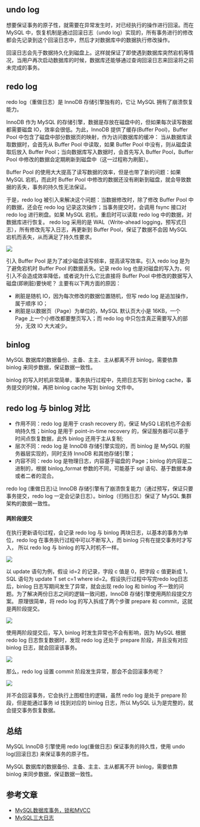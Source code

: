 ## undo log

想要保证事务的原子性，就需要在异常发生时，对已经执行的操作进行回滚。而在 MySQL 中，恢复机制是通过回滚日志（undo log）实现的，所有事务进行的修改都会先记录到这个回滚日志中，然后才对数据库中的数据执行修改操作。

回滚日志会先于数据持久化到磁盘上。这样就保证了即使遇到数据库突然宕机等情况，当用户再次启动数据库的时候，数据库还能够通过查询回滚日志来回滚将之前未完成的事务。

## redo log

redo log（重做日志）是 InnoDB 存储引擎独有的，它让 MySQL 拥有了崩溃恢复能力。

InnoDB 作为 MySQL 的存储引擎，数据是存放在磁盘中的，但如果每次读写数据都需要磁盘 IO，效率会很低。为此，InnoDB 提供了缓存(Buffer Pool)，Buffer Pool 中包含了磁盘中部分数据页的映射，作为访问数据库的缓冲：
当从数据库读取数据时，会首先从 Buffer Pool 中读取，如果 Buffer Pool 中没有，则从磁盘读取后放入 Buffer Pool；当向数据库写入数据时，会首先写入 Buffer Pool，Buffer Pool 中修改的数据会定期刷新到磁盘中（这一过程称为刷脏）。

Buffer Pool 的使用大大提高了读写数据的效率，但是也带了新的问题：如果 MySQL 宕机，而此时 Buffer Pool 中修改的数据还没有刷新到磁盘，就会导致数据的丢失，事务的持久性无法保证。

于是，redo log 被引入来解决这个问题：当数据修改时，除了修改 Buffer Pool 中的数据，还会在 redo log 记录这次操作；当事务提交时，会调用 fsync 接口对 redo log 进行刷盘。如果 MySQL 宕机，重启时可以读取 redo log 中的数据，对数据库进行恢复。
redo log 采用的是 WAL（Write-ahead logging，预写式日志），所有修改先写入日志，再更新到 Buffer Pool，保证了数据不会因 MySQL 宕机而丢失，从而满足了持久性要求。

![](../../images/20210906-1.png)

引入 Buffer Pool 是为了减少磁盘读写频率，提高读写效率。引入 redo log 是为了避免宕机时 Buffer Pool 的数据丢失。记录 redo log 
也是对磁盘的写入为，何引入不会造成效率降低，或者说为什么它比直接将 Buffer Pool 中修改的数据写入磁盘(即刷脏)要快呢？
主要有以下两方面的原因：

* 刷脏是随机 IO，因为每次修改的数据位置随机，但写 redo log 是追加操作，属于顺序 IO；
* 刷脏是以数据页（Page）为单位的，MySQL 默认页大小是 16KB，一个 Page 上一个小修改都要整页写入；而 redo log 中只包含真正需要写入的部分，无效 IO 大大减少。

## binlog

MySQL 数据库的数据备份、主备、主主、主从都离不开 binlog，需要依靠 binlog 来同步数据，保证数据一致性。

binlog 的写入时机非常简单，事务执行过程中，先把日志写到 binlog cache，事务提交的时候，再把 binlog cache 写到 binlog 文件中。

## redo log 与 binlog 对比

* 作用不同：redo log 是用于 crash recovery 的，保证 MySQ L宕机也不会影响持久性；binlog 是用于 point-in-time recovery 的，保证服务器可以基于时间点恢复数据，此外 binlog 还用于主从复制;
* 层次不同：redo log 是 InnoDB 存储引擎实现的，而 binlog 是 MySQL 的服务器层实现的，同时支持 InnoDB 和其他存储引擎；
* 内容不同：redo log 是物理日志，内容基于磁盘的 Page；binlog 的内容是二进制的，根据 binlog_format 参数的不同，可能基于 sql 语句、基于数据本身或者二者的混合。

redo log (重做日志)让 InnoDB 存储引擎有了崩溃恢复能力（通过预写，保证只要事务提交，redo log 一定会记录日志）。binlog（归档日志）保证了 MySQL 集群架构的数据一致性。

#### 两阶段提交

在执行更新语句过程，会记录 redo log 与 binlog 两块日志，以基本的事务为单位，redo log 在事务执行过程中可以不断写入，而 binlog 只有在提交事务时才写入，
所以 redo log 与 binlog 的写入时机不一样。

![](../../images/20210907-1.png)

以 update 语句为例，假设 id=2 的记录，字段 c 值是 0，把字段 c 值更新成 1，SQL 语句为 update T set c=1 where id=2。假设执行过程中写完redo 
log日志后，binlog 日志写期间发生了异常，就会出现 redo log 和 binlog 不一致的问题。为了解决两份日志之间的逻辑一致问题，InnoDB 存储引擎使用两阶段提交方案。
原理很简单，将 redo log 的写入拆成了两个步骤 prepare 和 commit，这就是两阶段提交。

![](../../images/20210907-2.png)

使用两阶段提交后，写入 binlog 时发生异常也不会有影响，因为 MySQL 根据 redo log 日志恢复数据时，发现 redo log 还处于 prepare 阶段，并且没有对应 binlog 日志，就会回滚该事务。

![](../../images/20210907-3.png)

那么，redo log 设置 commit 阶段发生异常，那会不会回滚事务呢？

![](../../images/20210907-4.png)

并不会回滚事务，它会执行上图框住的逻辑，虽然 redo log 是处于 prepare 阶段，但是能通过事务 id 找到对应的 binlog 日志，所以 MySQL 认为是完整的，就会提交事务恢复数据。

## 总结

MySQL InnoDB 引擎使用 redo log(重做日志) 保证事务的持久性，使用 undo log(回滚日志) 来保证事务的原子性。

MySQL 数据库的数据备份、主备、主主、主从都离不开 binlog，需要依靠 binlog 来同步数据，保证数据一致性。

## 参考文章

* [MySQL数据库事务，锁和MVCC](https://www.jianshu.com/p/ad879487a571)
* [MySQL三大日志](https://github.com/Snailclimb/JavaGuide/blob/master/docs/database/mysql/MySQL%E4%B8%89%E5%A4%A7%E6%97%A5%E5%BF%97.md)